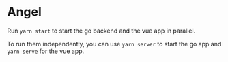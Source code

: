 # Angel

Run `yarn start` to start the go backend and the vue app in parallel.

To run them independently, you can use `yarn server` to start the go app and `yarn serve` for the vue app.

